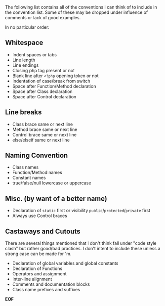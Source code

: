The following list contains all of the conventions I can think of to include in the convention list.
Some of these may be dropped under influence of comments or lack of good examples.

In no particular order:

 Whitespace
----------------------------------------------

 - Indent spaces or tabs
 - Line length
 - Line endings
 - Closing php tag present or not
 - Blank line after `<?php` opening token or not
 - Indentation of case/break from switch
 - Space after Function/Method declaration
 - Space after Class declaration
 - Space after Control declaration

 Line breaks
----------------------------------------------

 - Class brace same or next line
 - Method brace same or next line
 - Control brace same or next line
 - else/elseif same or next line


 Naming Convention
----------------------------------------------

 - Class names
 - Function/Method names
 - Constant names
 - true/false/null lowercase or uppercase


 Misc. (by want of a better name)
----------------------------------------------

 - Declaration of `static` first or visibility `public`/`protected`/`private` first
 - Always use Control braces

 Castaways and Cutouts
----------------------------------------------

There are several things mentioned that I don't think fall under "code style clash" but rather good/bad practices.
I don't intent to include these unless a strong case can be made for 'm.

 - Declaration of global variables and global constants
 - Declaration of Functions
 - Operators and assignment
 - Inter-line alignment
 - Comments and documentation blocks
 - Class name prefixes and suffixes

__EOF__